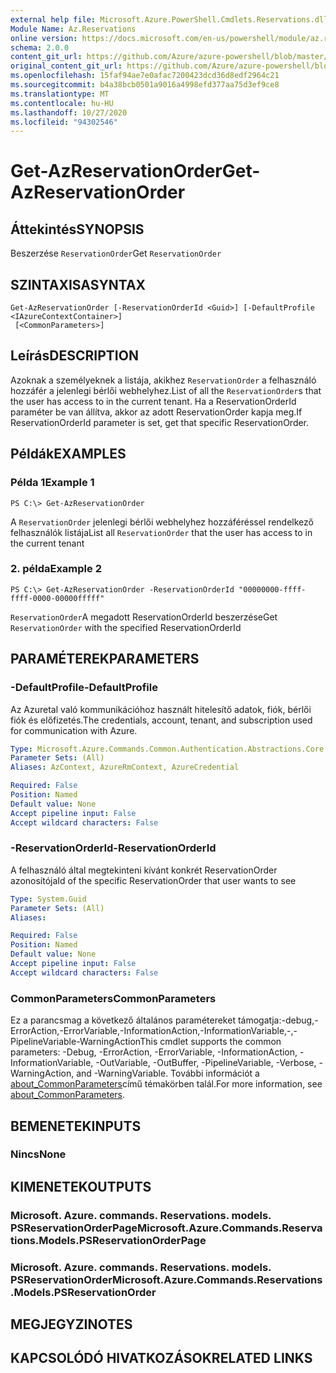 ```yaml
---
external help file: Microsoft.Azure.PowerShell.Cmdlets.Reservations.dll-Help.xml
Module Name: Az.Reservations
online version: https://docs.microsoft.com/en-us/powershell/module/az.reservations/get-azreservationorder
schema: 2.0.0
content_git_url: https://github.com/Azure/azure-powershell/blob/master/src/Reservations/Reservations/help/Get-AzReservationOrder.md
original_content_git_url: https://github.com/Azure/azure-powershell/blob/master/src/Reservations/Reservations/help/Get-AzReservationOrder.md
ms.openlocfilehash: 15faf94ae7e0afac7200423dcd36d8edf2964c21
ms.sourcegitcommit: b4a38bcb0501a9016a4998efd377aa75d3ef9ce8
ms.translationtype: MT
ms.contentlocale: hu-HU
ms.lasthandoff: 10/27/2020
ms.locfileid: "94302546"
---
```

# <span data-ttu-id="97083-101">Get-AzReservationOrder</span><span class="sxs-lookup"><span data-stu-id="97083-101">Get-AzReservationOrder</span></span>

## <span data-ttu-id="97083-102">Áttekintés</span><span class="sxs-lookup"><span data-stu-id="97083-102">SYNOPSIS</span></span>
<span data-ttu-id="97083-103">Beszerzése `ReservationOrder`</span><span class="sxs-lookup"><span data-stu-id="97083-103">Get `ReservationOrder`</span></span>

## <span data-ttu-id="97083-104">SZINTAXISA</span><span class="sxs-lookup"><span data-stu-id="97083-104">SYNTAX</span></span>

```
Get-AzReservationOrder [-ReservationOrderId <Guid>] [-DefaultProfile <IAzureContextContainer>]
 [<CommonParameters>]
```

## <span data-ttu-id="97083-105">Leírás</span><span class="sxs-lookup"><span data-stu-id="97083-105">DESCRIPTION</span></span>
<span data-ttu-id="97083-106">Azoknak a személyeknek a listája, akikhez `ReservationOrder` a felhasználó hozzáfér a jelenlegi bérlői webhelyhez.</span><span class="sxs-lookup"><span data-stu-id="97083-106">List of all the `ReservationOrder`s that the user has access to in the current tenant.</span></span> <span data-ttu-id="97083-107">Ha a ReservationOrderId paraméter be van állítva, akkor az adott ReservationOrder kapja meg.</span><span class="sxs-lookup"><span data-stu-id="97083-107">If ReservationOrderId parameter is set, get that specific ReservationOrder.</span></span>

## <span data-ttu-id="97083-108">Példák</span><span class="sxs-lookup"><span data-stu-id="97083-108">EXAMPLES</span></span>

### <span data-ttu-id="97083-109">Példa 1</span><span class="sxs-lookup"><span data-stu-id="97083-109">Example 1</span></span>
```
PS C:\> Get-AzReservationOrder
```

<span data-ttu-id="97083-110">A `ReservationOrder` jelenlegi bérlői webhelyhez hozzáféréssel rendelkező felhasználók listája</span><span class="sxs-lookup"><span data-stu-id="97083-110">List all `ReservationOrder` that the user has access to in the current tenant</span></span>

### <span data-ttu-id="97083-111">2. példa</span><span class="sxs-lookup"><span data-stu-id="97083-111">Example 2</span></span>
```
PS C:\> Get-AzReservationOrder -ReservationOrderId "00000000-ffff-ffff-0000-00000fffff"
```

<span data-ttu-id="97083-112">`ReservationOrder`A megadott ReservationOrderId beszerzése</span><span class="sxs-lookup"><span data-stu-id="97083-112">Get `ReservationOrder` with the specified ReservationOrderId</span></span>

## <span data-ttu-id="97083-113">PARAMÉTEREK</span><span class="sxs-lookup"><span data-stu-id="97083-113">PARAMETERS</span></span>

### <span data-ttu-id="97083-114">-DefaultProfile</span><span class="sxs-lookup"><span data-stu-id="97083-114">-DefaultProfile</span></span>
<span data-ttu-id="97083-115">Az Azuretal való kommunikációhoz használt hitelesítő adatok, fiók, bérlői fiók és előfizetés.</span><span class="sxs-lookup"><span data-stu-id="97083-115">The credentials, account, tenant, and subscription used for communication with Azure.</span></span>

```yaml
Type: Microsoft.Azure.Commands.Common.Authentication.Abstractions.Core.IAzureContextContainer
Parameter Sets: (All)
Aliases: AzContext, AzureRmContext, AzureCredential

Required: False
Position: Named
Default value: None
Accept pipeline input: False
Accept wildcard characters: False
```

### <span data-ttu-id="97083-116">-ReservationOrderId</span><span class="sxs-lookup"><span data-stu-id="97083-116">-ReservationOrderId</span></span>
<span data-ttu-id="97083-117">A felhasználó által megtekinteni kívánt konkrét ReservationOrder azonosítója</span><span class="sxs-lookup"><span data-stu-id="97083-117">Id of the specific ReservationOrder that user wants to see</span></span>

```yaml
Type: System.Guid
Parameter Sets: (All)
Aliases:

Required: False
Position: Named
Default value: None
Accept pipeline input: False
Accept wildcard characters: False
```

### <span data-ttu-id="97083-118">CommonParameters</span><span class="sxs-lookup"><span data-stu-id="97083-118">CommonParameters</span></span>
<span data-ttu-id="97083-119">Ez a parancsmag a következő általános paramétereket támogatja:-debug,-ErrorAction,-ErrorVariable,-InformationAction,-InformationVariable,-,-PipelineVariable-WarningAction</span><span class="sxs-lookup"><span data-stu-id="97083-119">This cmdlet supports the common parameters: -Debug, -ErrorAction, -ErrorVariable, -InformationAction, -InformationVariable, -OutVariable, -OutBuffer, -PipelineVariable, -Verbose, -WarningAction, and -WarningVariable.</span></span> <span data-ttu-id="97083-120">További információt a [about_CommonParameters](http://go.microsoft.com/fwlink/?LinkID=113216)című témakörben talál.</span><span class="sxs-lookup"><span data-stu-id="97083-120">For more information, see [about_CommonParameters](http://go.microsoft.com/fwlink/?LinkID=113216).</span></span>

## <span data-ttu-id="97083-121">BEMENETEK</span><span class="sxs-lookup"><span data-stu-id="97083-121">INPUTS</span></span>

### <span data-ttu-id="97083-122">Nincs</span><span class="sxs-lookup"><span data-stu-id="97083-122">None</span></span>

## <span data-ttu-id="97083-123">KIMENETEK</span><span class="sxs-lookup"><span data-stu-id="97083-123">OUTPUTS</span></span>

### <span data-ttu-id="97083-124">Microsoft. Azure. commands. Reservations. models. PSReservationOrderPage</span><span class="sxs-lookup"><span data-stu-id="97083-124">Microsoft.Azure.Commands.Reservations.Models.PSReservationOrderPage</span></span>

### <span data-ttu-id="97083-125">Microsoft. Azure. commands. Reservations. models. PSReservationOrder</span><span class="sxs-lookup"><span data-stu-id="97083-125">Microsoft.Azure.Commands.Reservations.Models.PSReservationOrder</span></span>

## <span data-ttu-id="97083-126">MEGJEGYZI</span><span class="sxs-lookup"><span data-stu-id="97083-126">NOTES</span></span>

## <span data-ttu-id="97083-127">KAPCSOLÓDÓ HIVATKOZÁSOK</span><span class="sxs-lookup"><span data-stu-id="97083-127">RELATED LINKS</span></span>
